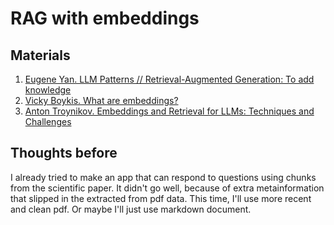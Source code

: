 # RAG with embeddings

## Materials

1. [Eugene Yan. LLM Patterns // Retrieval-Augmented Generation: To add knowledge](https://eugeneyan.com/writing/llm-patterns/#retrieval-augmented-generation-to-add-knowledge)
2. [Vicky Boykis. What are embeddings?](http://vickiboykis.com/what_are_embeddings/index.html)
3. [Anton Troynikov. Embeddings and Retrieval for LLMs: Techniques and Challenges](https://www.youtube.com/watch?v=kZeOPapQ8yM)


## Thoughts before

I already tried to make an app that can respond to questions using chunks from the scientific paper. It didn't go well, because of extra metainformation that slipped in the extracted from pdf data. This time, I'll use more recent and clean pdf. Or maybe I'll just use markdown document.
